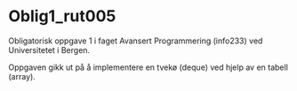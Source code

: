 # Oblig1_rut005

Obligatorisk oppgave 1 i faget Avansert Programmering (info233) ved Universitetet i Bergen.

Oppgaven gikk ut på å implementere en tvekø (deque) ved hjelp av en tabell (array). 
